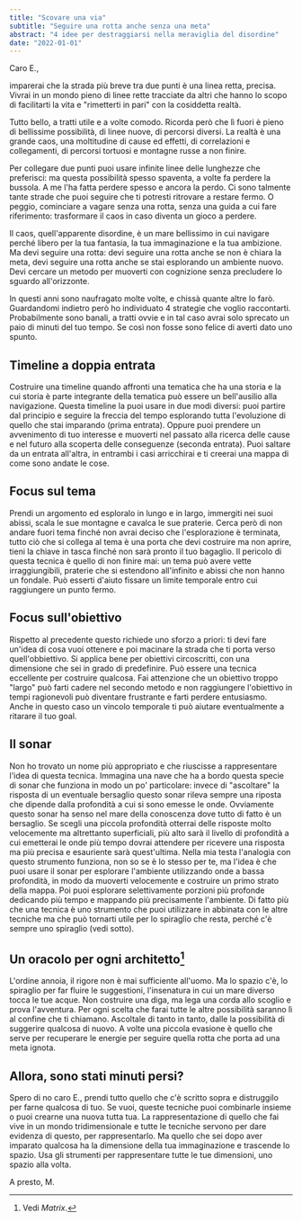 ```yaml
---
title: "Scovare una via"
subtitle: "Seguire una rotta anche senza una meta"
abstract: "4 idee per destraggiarsi nella meraviglia del disordine"
date: "2022-01-01"
---
```


Caro E.,

imparerai che la strada più breve tra due punti è una linea retta, precisa.
Vivrai in un mondo pieno di linee rette tracciate da altri che hanno lo scopo di facilitarti la vita e "rimetterti in pari" con la cosiddetta realtà.

Tutto bello, a tratti utile e a volte comodo. Ricorda però che lì fuori è pieno di bellissime possibilità, di linee nuove, di percorsi diversi.
La realtà è una grande caos, una moltitudine di cause ed effetti, di correlazioni e collegamenti, di percorsi tortuosi e montagne russe a non finire.

Per collegare due punti puoi usare infinite linee delle lunghezze che preferisci: ma questa possibilità spesso spaventa, a volte fa perdere la bussola. A me l'ha fatta perdere spesso e ancora la perdo. Ci sono talmente tante strade che puoi seguire che ti potresti ritrovare a restare fermo. O peggio, cominciare a vagare senza una rotta, senza una guida a cui fare riferimento: trasformare il caos in caso diventa un gioco a perdere.

Il caos, quell'apparente disordine, è un mare bellissimo in cui navigare perché libero per la tua fantasia, la tua immaginazione e la tua ambizione. Ma devi seguire una rotta: devi seguire una rotta anche se non è chiara la meta, devi seguire una rotta anche se stai esplorando un ambiente nuovo. Devi cercare un metodo per muoverti con cognizione senza precludere lo sguardo all'orizzonte.

In questi anni sono naufragato molte volte, e chissà quante altre lo farò. Guardandomi indietro però ho individuato 4 strategie che voglio raccontarti. Probabilmente sono banali, a tratti ovvie e in tal caso avrai solo sprecato un paio di minuti del tuo tempo. Se così non fosse sono felice di averti dato uno spunto.

## Timeline a doppia entrata

Costruire una timeline quando affronti una tematica che ha una storia e la cui storia è parte integrante della tematica può essere un bell'ausilio alla navigazione. Questa timeline la puoi usare in due modi diversi: puoi partire dal principio e seguire la freccia del tempo esplorando tutta l'evoluzione di quello che stai imparando (prima entrata). Oppure puoi prendere un avvenimento di tuo interesse e muoverti nel passato alla ricerca delle cause e nel futuro alla scoperta delle conseguenze (seconda entrata).
Puoi saltare da un entrata all'altra, in entrambi i casi arricchirai e ti creerai una mappa di come sono andate le cose.

## Focus sul tema

Prendi un argomento ed esploralo in lungo e in largo, immergiti nei suoi abissi, scala le sue montagne e cavalca le sue praterie. Cerca però di non andare fuori tema finché non avrai deciso che l'esplorazione è terminata, tutto ciò che si collega al tema è una porta che devi costruire ma non aprire, tieni la chiave in tasca finché non sarà pronto il tuo bagaglio. Il pericolo di questa tecnica è quello di non finire mai: un tema può avere vette irraggiungibili, praterie che si estendono all'infinito e abissi che non hanno un fondale. Può esserti d'aiuto fissare un limite temporale entro cui raggiungere un punto fermo.

## Focus sull'obiettivo

Rispetto al precedente questo richiede uno sforzo a priori: ti devi fare un'idea di cosa vuoi ottenere e poi macinare la strada che ti porta verso quell'obbiettivo. Si applica bene per obiettivi circoscritti, con una dimensione che sei in grado di predefinire. Può essere una tecnica eccellente per costruire qualcosa. Fai attenzione che un obiettivo troppo "largo" può farti cadere nel secondo metodo e non raggiungere l'obiettivo in tempi ragionevoli può diventare frustrante e farti perdere entusiasmo. Anche in questo caso un vincolo temporale ti può aiutare eventualmente a ritarare il tuo goal.

## Il sonar

Non ho trovato un nome più appropriato e che riuscisse a rappresentare l'idea di questa tecnica. Immagina una nave che ha a bordo questa specie di sonar che funziona in modo un po' particolare: invece di "ascoltare" la risposta di un eventuale bersaglio questo sonar rileva sempre una riposta che dipende dalla profondità a cui si sono emesse le onde.
Ovviamente questo sonar ha senso nel mare della conoscenza dove tutto di fatto è un bersaglio. Se scegli una piccola profondità otterrai delle risposte molto velocemente ma altrettanto superficiali, più alto sarà il livello di profondità a cui emetterai le onde più tempo dovrai attendere per ricevere una risposta ma più precisa e esauriente sarà quest'ultima. Nella mia testa l'analogia con questo strumento funziona, non so se è lo stesso per te, ma l'idea è che puoi usare il sonar per esplorare l'ambiente utilizzando onde a bassa profondità, in modo da muoverti velocemente e costruire un primo strato della mappa. Poi puoi esplorare selettivamente porzioni più profonde dedicando più tempo e mappando più precisamente l'ambiente.
Di fatto più che una tecnica è uno strumento che puoi utilizzare in abbinata con le altre tecniche ma che può tornarti utile per lo spiraglio che resta, perché c'è sempre uno spiraglio (vedi sotto).

## Un oracolo per ogni architetto[^1]

L'ordine annoia, il rigore non è mai sufficiente all'uomo. Ma lo spazio c'è, lo spiraglio per far fluire le suggestioni, l'insenatura in cui un mare diverso tocca le tue acque. Non costruire una diga, ma lega una corda allo scoglio e prova l'avventura. Per ogni scelta che farai tutte le altre possibilità saranno lì al confine che ti chiamano. Ascoltale di tanto in tanto, dalle la possibilità di suggerire qualcosa di nuovo. A volte una piccola evasione è quello che serve per recuperare le energie per seguire quella rotta che porta ad una meta ignota.

## Allora, sono stati minuti persi?

Spero di no caro E., prendi tutto quello che c'è scritto sopra e distruggilo per farne qualcosa di tuo. Se vuoi, queste tecniche puoi combinarle insieme o puoi crearne una nuova tutta tua. La rappresentazione di quello che fai vive in un mondo tridimensionale e tutte le tecniche servono per dare evidenza di questo, per rappresentarlo. Ma quello che sei dopo aver imparato qualcosa ha la dimensione della tua immaginazione e trascende lo spazio. Usa gli strumenti per rappresentare tutte le tue dimensioni, uno spazio alla volta.

A presto,
M.

[^1]: Vedi *Matrix*.